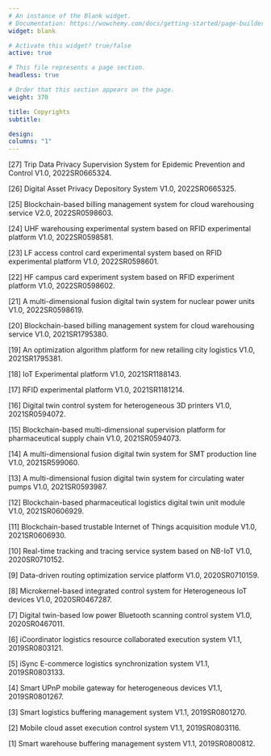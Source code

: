 ```yaml
---
# An instance of the Blank widget.
# Documentation: https://wowchemy.com/docs/getting-started/page-builder/
widget: blank

# Activate this widget? true/false
active: true

# This file represents a page section.
headless: true

# Order that this section appears on the page.
weight: 370

title: Copyrights
subtitle: 

design:
columns: "1"
---
```


[27] Trip Data Privacy Supervision System for Epidemic Prevention and Control V1.0, 2022SR0665324.

[26] Digital Asset Privacy Depository System V1.0, 2022SR0665325.

[25] Blockchain-based billing management system for cloud warehousing service V2.0, 2022SR0598603.

[24] UHF warehousing experimental system based on RFID experimental platform V1.0, 2022SR0598581.

[23] LF access control card experimental system based on RFID experimental platform V1.0, 2022SR0598601.

[22] HF campus card experiment system based on RFID experiment platform V1.0, 2022SR0598602.

[21] A multi-dimensional fusion digital twin system for nuclear power units V1.0, 2022SR0598619.

[20] Blockchain-based billing management system for cloud warehousing service V1.0, 2021SR1795380.

[19] An optimization algorithm platform for new retailing city logistics V1.0, 2021SR1795381.

[18] IoT Experimental platform V1.0, 2021SR1188143.

[17] RFID experimental platform V1.0, 2021SR1181214.

[16] Digital twin control system for heterogeneous 3D printers V1.0, 2021SR0594072.

[15] Blockchain-based multi-dimensional supervision platform for pharmaceutical supply chain V1.0, 2021SR0594073.

[14] A multi-dimensional fusion digital twin system for SMT production line V1.0, 2021SR599060.

[13] A multi-dimensional fusion digital twin system for circulating water pumps V1.0, 2021SR0593987.

[12] Blockchain-based pharmaceutical logistics digital twin unit module V1.0, 2021SR0606929.

[11] Blockchain-based trustable Internet of Things acquisition module V1.0, 2021SR0606930.

[10] Real-time tracking and tracing service system based on NB-IoT V1.0, 2020SR0710152.

[9] Data-driven routing optimization service platform V1.0, 2020SR0710159.

[8] Microkernel-based integrated control system for Heterogeneous IoT devices V1.0, 2020SR0467287.

[7] Digital twin-based low power Bluetooth scanning control system V1.0, 2020SR0467011.

[6] iCoordinator logistics resource collaborated execution system V1.1, 2019SR0803121.

[5] iSync E-commerce logistics synchronization system V1.1, 2019SR0803133.

[4] Smart UPnP mobile gateway for heterogeneous devices V1.1, 2019SR0801267.

[3] Smart logistics buffering management system V1.1, 2019SR0801270.

[2] Mobile cloud asset execution control system V1.1, 2019SR0803116.

[1] Smart warehouse buffering management system V1.1, 2019SR0800812.




















































